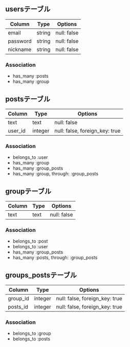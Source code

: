 ## usersテーブル
|Column|Type|Options|
|------|----|-------|
|email|string|null: false|
|password|string|null: false|
|nickname|string|null: false|
### Association
- has_many :posts
- has_many :group

## postsテーブル
|Column|Type|Options|
|------|----|-------|
|text|text|null: false|
|user_id|integer|null: false, foreign_key: true|
### Association
- belongs_to :user
- has_many :group
- has_many :group_posts
- has_many  :group,  through:  :group_posts

## groupテーブル
|Column|Type|Options|
|------|----|-------|
|text|text|null: false|
### Association
- belongs_to :post
- belongs_to :user
- has_many  :group_posts
- has_many  :posts,  through:  :group_posts

## groups_postsテーブル
|Column|Type|Options|
|------|----|-------|
|group_id|integer|null: false, foreign_key: true|
|posts_id|integer|null: false, foreign_key: true|
### Association
- belongs_to :group
- belongs_to :posts